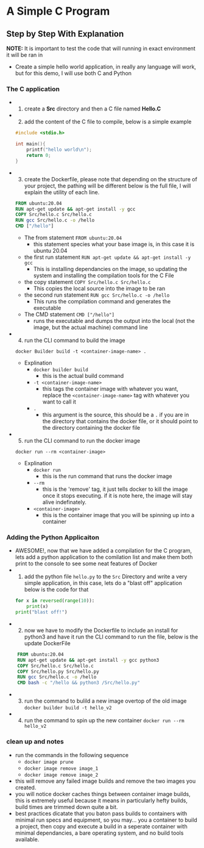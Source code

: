 # A Simple C Program

## Step by Step With Explanation

**NOTE:** It is important to test the code that will running in exact environment it will be ran in 

+ Create a simple hello world application, in really any language will work, but for this demo, I will use both C and Python

### The C application
+ 1) create a **Src** directory and then a C file named **Hello.C**
+ 2) add the content of the C file to compile, below is a simple example
    ```c
    #include <stdio.h>

    int main(){
        printf("hello world\n");
        return 0;
    }
    ```
+ 3) create the Dockerfile, please note that depending on the structure of your project, the pathing will be different below is the full file, I will explain the utility of each line.
    ```Dockerfile
    FROM ubuntu:20.04
    RUN apt-get update && apt-get install -y gcc
    COPY Src/hello.c Src/hello.c
    RUN gcc Src/hello.c -o /hello
    CMD ["/hello"]
    ```
    + The from statement
        `FROM ubuntu:20.04`
        + this statement species what your base image is, in this case it is ubuntu 20.04
    + the first run statement
        `RUN apt-get update && apt-get install -y gcc`
        + This is installing dependancies on the image, so updating the system and installing the compilation tools for the C File
    + the copy statement
        `COPY Src/hello.c Src/hello.c`
        + This copies the local source into the image to be ran
    + the second run statement
        `RUN gcc Src/hello.c -o /hello`
        + This runs the compilation command and generates the executable
    + The CMD statement
        `CMD ["/hello"]`
        + runs the executable and dumps the output into the local (not the image, but the actual machine) command line
+ 4) run the CLI command to build the image
    ```CMD
    docker Builder build -t <container-image-name> .
    ```
    + Explination
        + `docker builder build`
            + this is the actual build command
        + `-t <container-image-name>`
            + this tags the container image with whatever you want, replace the `<container-image-name>` tag with whatever you want to call it
        + `.`
            + this argument is the source, this should be a `.` if you are in the directory that contains the docker file, or it should point to the directory containing the docker file
+ 5) run the CLI command to run the docker image
    ```CMD
    docker run --rm <container-image>
    ```
    + Explination
        + `docker run`
            + this is the run command that runs the docker image
        + `--rm`
            + this is the 'remove' tag, it just tells docker to kill the image once it stops executing. if it is note here, the image will stay alive indefinately.
        + `<container-image>`
            + this is the container image that you will be spinning up into a container

### Adding the Python Applicaiton
+ AWESOME!, now that we have added a compilation for the C program, lets add a python application to the comilation list and make them both print to the console to see some neat features of Docker
+ 1) add the python file `hello.py` to the `Src` Directory and write a very simple application, in this case, lets do a "blast off" application below is the code for that
    ```python
    for x in reversed(range(10)):
        print(x)
    print("blast off!")
    ```
+ 2) now we have to modify the Dockerfile to include an install for python3 and have it run the CLI command to run the file, below is the update DockerFile
```Dockerfile
    FROM ubuntu:20.04
    RUN apt-get update && apt-get install -y gcc python3
    COPY Src/hello.c Src/hello.c
    COPY Src/hello.py Src/hello.py 
    RUN gcc Src/hello.c -o /hello
    CMD bash -c "/hello && python3 /Src/hello.py"
```
+ 3) run the command to bulild a new image overtop of the old image
    ```docker builder build -t hello_v2```
+ 4) run the command to spin up the new container
    ```docker run --rm hello_v2```

### clean up and notes
+ run the commands in the following sequence
    + ```docker image prune```
    + ```docker image remove image_1```
    + ```docker image remove image_2```
+ this will remove any failed image builds and remove the two images you created. 
+ you will notice docker caches things between container image builds, this is extremely useful because it means in particularly hefty builds, build times are trimmed down quite a bit.
+ best practices dicatate that you baton pass builds to containers with minimal run specs and equipment, so you may... you a container to build a project, then copy and execute a build in a seperate container with minimal dependancies, a bare operating system, and no build tools available.
